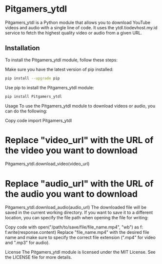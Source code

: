 # Pitgamers_ytdl
Pitgamers_ytdl is a Python module that allows you to download YouTube videos and audio with a single line of code. It uses the ytdl.tiodevhost.my.id service to fetch the highest quality video or audio from a given URL.

## Installation
To install the Pitgamers_ytdl module, follow these steps:

Make sure you have the latest version of pip installed:
```bash
pip install --upgrade pip 
```
Use pip to install the Pitgamers_ytdl module: 
```bash
pip install Pitgamers_ytdl
```
Usage
To use the Pitgamers_ytdl module to download videos or audio, you can do the following:

Copy code
import Pitgamers_ytdl

# Replace "video_url" with the URL of the video you want to download
Pitgamers_ytdl.download_video(video_url)

# Replace "audio_url" with the URL of the audio you want to download
Pitgamers_ytdl.download_audio(audio_url)
The downloaded file will be saved in the current working directory. If you want to save it to a different location, you can specify the file path when opening the file for writing:

Copy code
with open("/path/to/save/file/file_name.mp4", "wb") as f:
  f.write(response.content)
Replace "file_name.mp4" with the desired file name and make sure to specify the correct file extension (".mp4" for video and ".mp3" for audio).

License
The Pitgamers_ytdl module is licensed under the MIT License. See the LICENSE file for more details.
